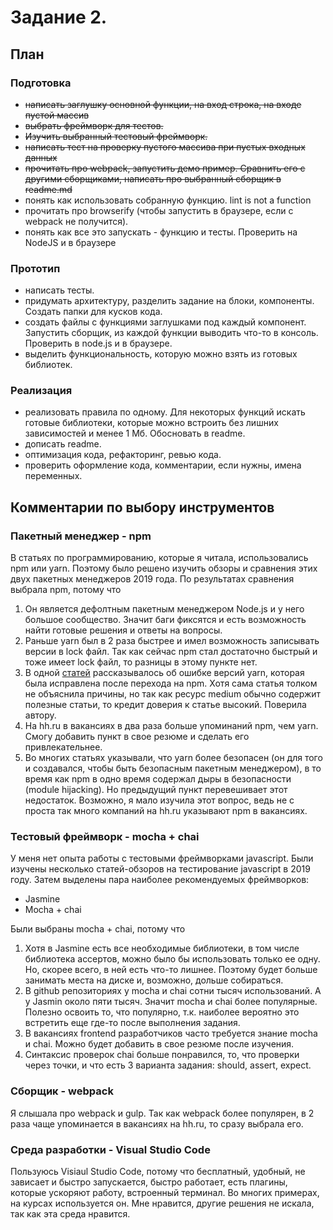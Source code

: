 # Задание 2.

## План

### Подготовка

* ~~написать заглушку основной функции, на вход строка, на входе пустой массив~~
* ~~выбрать фреймворк для тестов.~~ 
* ~~Изучить выбранный тестовый фреймворк.~~
* ~~написать тест на проверку пустого массива при пустых входных данных~~
* ~~прочитать про webpack, запустить демо пример. Сравнить его с другими сборщиками, написать про выбранный сборщик в readme.md~~
* понять как использовать собранную функцию. lint is not a function
* прочитать про browserify (чтобы запустить в браузере, если с webpack не получится).
* понять как все это запускать - функцию и тесты. Проверить на NodeJS и в браузере

### Прототип

* написать тесты.
* придумать архитектуру, разделить задание на блоки, компоненты. Создать папки для кусков кода.
* создать файлы с функциями заглушками под каждый компонент. Запустить сборщик, из каждой функции выводить что-то в консоль. Проверить в node.js и в браузере.
* выделить функциональность, которую можно взять из готовых библиотек.

### Реализация

* реализовать правила по одному. Для некоторых функций искать готовые библиотеки, которые можно встроить без лишних зависимостей и менее 1 Мб. Обосновать в readme.
* дописать readme.
* оптимизация кода, рефакторинг, ревью кода.
* проверить оформление кода, комментарии, если нужны, имена переменных.


## Комментарии по выбору инструментов

### Пакетный менеджер - npm

В статьях по программированию, которые я читала, использовались npm или yarn. Поэтому было решено изучить обзоры и сравнения этих двух пакетных менеджеров 2019 года. По результатах сравнения выбрала npm, потому что
1. Он является дефолтным пакетным менеджером Node.js и у него большое сообщество. Значит баги фиксятся и есть возможность найти готовые решения и ответы на вопросы. 
2. Раньше yarn был в 2 раза быстрее и имел возможность записывать версии в lock файл. Так как сейчас npm стал достаточно быстрый и тоже имеет lock файл, то разницы в этому пункте нет.
3. В одной [статей](https://medium.com/@vincentnewkirk/npm-vs-yarn-2019-e88757b17038) рассказывалось об ошибке версий yarn, которая была исправлена после перехода на npm. Хотя сама статья толком не объяснила причины, но так как ресурс medium обычно содержит полезные статьи, то кредит доверия к статье высокий. Поверила автору.
4. На hh.ru в вакансиях в два раза больше упоминаний npm, чем yarn. Смогу добавить пункт в свое резюме и сделать его привлекательнее. 
5. Во многих статьях указывали, что yarn более безопасен (он для того и создавался, чтобы быть безопасным пакетным менеджером), в то время как npm в одно время содержал дыры в безопасности (module hijacking). Но предыдущий пункт перевешивает этот недостаток. Возможно, я мало изучила этот вопрос, ведь не с проста так много компаний на hh.ru указывают npm в вакансиях.

### Тестовый фреймворк - mocha + chai

У меня нет опыта работы с тестовыми фреймворками javascript. Были изучены несколько статей-обзоров на тестирование javascript в 2019 году. Затем выделены пара наиболее рекомендуемых фреймворков:
* Jasmine
* Mocha + chai

Были выбраны mocha + chai, потому что
1. Хотя в Jasmine есть все необходимые библиотеки, в том числе библиотека ассертов, можно было бы использовать только ее одну. Но, скорее всего, в ней есть что-то лишнее. Поэтому будет больше занимать места на диске и, возможно, дольше собираться.
2. В github репозиториях у mocha и chai сотни тысяч использований. А у Jasmin около пяти тысяч. Значит mocha и chai более популярные. Полезно освоить то, что популярно, т.к. наиболее вероятно это встретить еще где-то после выполнения задания. 
3. В вакансиях frontend разработчиков часто требуется знание mocha и chai. Можно будет добавить в свое резюме после изучения.
4. Синтаксис проверок chai больше понравился, то, что проверки через точки, и что есть 3 варианта задания: should, assert, expect.

### Сборщик - webpack

Я слышала про webpack и gulp. Так как webpack более популярен, в 2 раза чаще упоминается в вакансиях на hh.ru, то сразу выбрала его.

### Среда разработки - Visual Studio Code

Пользуюсь Visiaul Studio Code, потому что бесплатный, удобный, не зависает и быстро запускается, быстро работает, есть плагины, которые ускоряют работу, встроенный терминал. Во многих примерах, на курсах используется он. Мне нравится, другие решения не искала, так как эта среда нравится.
